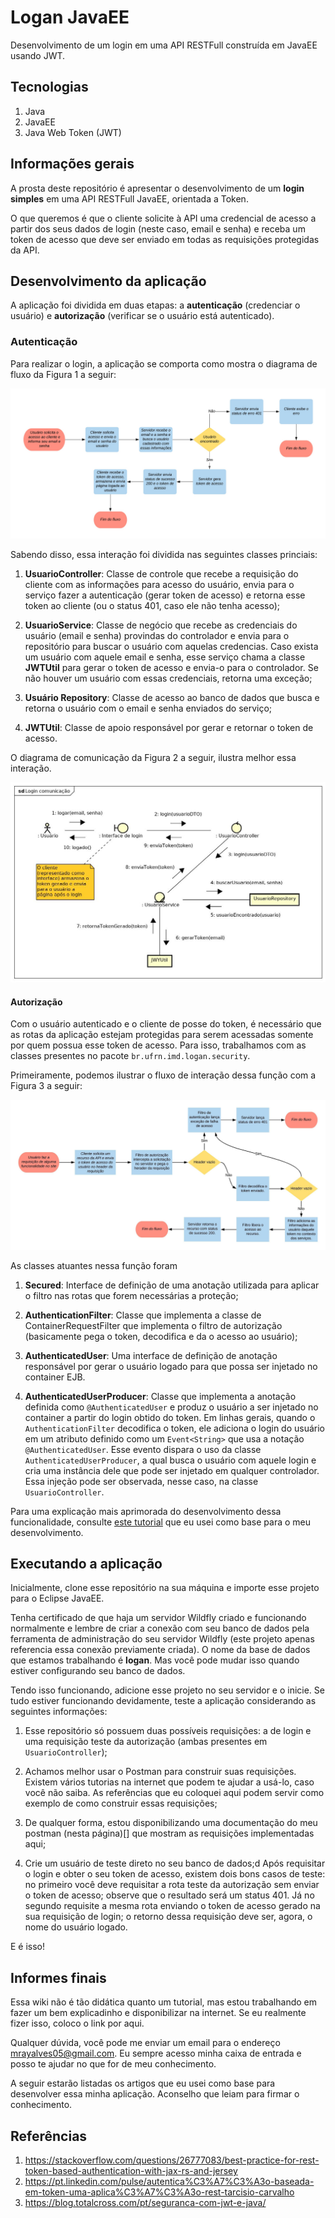# Logan JavaEE
Desenvolvimento de um login em uma API RESTFull construída em JavaEE usando JWT.

## Tecnologias
1. Java
2. JavaEE
3. Java Web Token (JWT)

## Informações gerais
A prosta deste repositório é apresentar o desenvolvimento de um **login simples** em uma API RESTFull JavaEE, orientada a Token.

O que queremos é que o cliente solicite à API uma credencial de acesso a partir dos seus dados de login (neste caso, email e senha) e receba um token de acesso que deve ser enviado em todas as requisições protegidas da API.

## Desenvolvimento da aplicação
A aplicação foi dividida em duas etapas: a **autenticação** (credenciar o usuário) e **autorização** (verificar se o usuário está autenticado).

### Autenticação
Para realizar o login, a aplicação se comporta como mostra o diagrama de fluxo da Figura 1 a seguir:

![Fluxo de login](images/fluxo_login.jpg)

Sabendo disso, essa interação foi dividida nas seguintes classes princiais: 

1. **UsuarioController**: Classe de controle que recebe a requisição do cliente com as informações para acesso do usuário, envia para o serviço fazer a autenticação (gerar token de acesso) e retorna esse token ao cliente (ou o status 401, caso ele não tenha acesso); 

2. **UsuarioService**: Classe de negócio que recebe as credenciais do usuário (email e senha) provindas do controlador e envia para o repositório para buscar o usuário com aquelas credencias. Caso exista um usuário com aquele email e senha, esse serviço chama a classe **JWTUtil** para gerar o token de acesso e envia-o para o controlador. Se não houver um usuário com essas credenciais, retorna uma exceção;

3. **Usuário Repository**: Classe de acesso ao banco de dados que busca e retorna o usuário com o email e senha enviados do serviço;

4. **JWTUtil**: Classe de apoio responsável por gerar e retornar o token de acesso.

O diagrama de comunicação da Figura 2 a seguir, ilustra melhor essa interação.

![Comunicação para login](images/comunicacao_login.jpg)

#### Autorização
Com o usuário autenticado e o cliente de posse do token, é necessário que as rotas da aplicação estejam protegidas para serem acessadas somente por quem possua esse token de acesso. Para isso, trabalhamos com as classes presentes no pacote `br.ufrn.imd.logan.security`. 

Primeiramente, podemos ilustrar o fluxo de interação dessa função com a Figura 3 a seguir:

![Fluxo de autorização](images/fluxo_autorizacao.jpg)

As classes atuantes nessa função foram

1. **Secured**: Interface de definição de uma anotação utilizada para aplicar o filtro nas rotas que forem necessárias a proteção;

2. **AuthenticationFilter**: Classe que implementa a classe de ContainerRequestFilter que implementa o filtro de autorização (basicamente pega o token, decodifica e da o acesso ao usuário);

3. **AuthenticatedUser**: Uma interface de definição de anotação responsável por gerar o usuário logado para que possa ser injetado no container EJB.

4. **AuthenticatedUserProducer**: Classe que implementa a anotação definida como `@AuthenticatedUser` e produz o usuário a ser injetado no container a partir do login obtido do token. Em linhas gerais, quando o `AuthenticationFilter` decodifica o token, ele adiciona o login do usuário em um atributo definido como um `Event<String>` que usa a notação `@AuthenticatedUser`. Esse evento dispara o uso da classe `AuthenticatedUserProducer`, a qual busca o usuário com aquele login e cria uma instância dele que pode ser injetado em qualquer controlador. Essa injeção pode ser observada, nesse caso, na classe `UsuarioController`.

Para uma explicação mais aprimorada do desenvolvimento dessa funcionalidade, consulte [este tutorial](https://stackoverflow.com/questions/26777083/best-practice-for-rest-token-based-authentication-with-jax-rs-and-jersey) que eu usei como base para o meu desenvolvimento.

## Executando a aplicação
Inicialmente, clone esse repositório na sua máquina e  importe esse projeto para o Eclipse JavaEE.

Tenha certificado de que haja um servidor Wildfly criado e funcionando normalmente e lembre de criar a conexão com seu banco de dados pela ferramenta de administração do seu servidor Wildfly (este projeto apenas referencia essa conexão previamente criada). O nome da base de dados que estamos trabalhando é **logan**. Mas você pode mudar isso quando estiver configurando seu banco de dados.

Tendo isso funcionando, adicione esse projeto no seu servidor e o inicie. Se tudo estiver funcionando devidamente, teste a aplicação considerando as seguintes informações: 

1. Esse repositório só possuem duas possíveis requisições: a de login e uma requisição teste da autorização (ambas presentes em `UsuarioController`);

2. Achamos melhor usar o Postman para construir suas requisições. Existem vários tutorias na internet que podem te ajudar a usá-lo, caso você não saiba. As referências que eu coloquei aqui podem servir como exemplo de como construir essas requisições;

3. De qualquer forma, estou disponibilizando uma documentação do meu postman (nesta página)[] que mostram as requisições implementadas aqui; 

4. Crie um usuário de teste direto no seu banco de dados;d
Após requisitar o login e obter o seu token de acesso, existem dois bons casos de teste: no primeiro você deve requisitar a rota teste da autorização sem enviar o token de acesso; observe que o resultado será um status 401. Já no segundo requisite a mesma rota enviando o token de acesso gerado na sua requisição de login; o retorno dessa requisição deve ser, agora, o nome do usuário logado.

E é isso!

## Informes finais

Essa wiki não é tão didática quanto um tutorial, mas estou trabalhando em fazer um bem explicadinho e disponibilizar na internet. Se eu realmente fizer isso, coloco o link por aqui.

Qualquer dúvida, você pode me enviar um email para o endereço mrayalves05@gmail.com. Eu sempre acesso minha caixa de entrada e posso te ajudar no que for de meu conhecimento.

A seguir estarão listadas os artigos que eu usei como base para desenvolver essa minha aplicação. Aconselho que leiam para firmar o conhecimento.

## Referências
1. https://stackoverflow.com/questions/26777083/best-practice-for-rest-token-based-authentication-with-jax-rs-and-jersey
2. https://pt.linkedin.com/pulse/autentica%C3%A7%C3%A3o-baseada-em-token-uma-aplica%C3%A7%C3%A3o-rest-tarcisio-carvalho
3. https://blog.totalcross.com/pt/seguranca-com-jwt-e-java/

